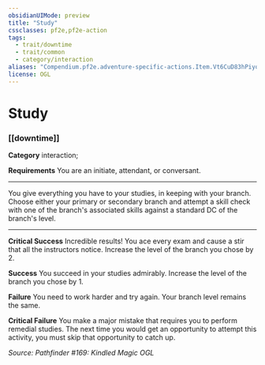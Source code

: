 ```yaml
---
obsidianUIMode: preview
title: "Study"
cssclasses: pf2e,pf2e-action
tags:
  - trait/downtime
  - trait/common
  - category/interaction
aliases: "Compendium.pf2e.adventure-specific-actions.Item.Vt6CuD83hPiyoiOZ"
license: OGL
---
```

# Study

### [[downtime]]

**Category** interaction; 




**Requirements** You are an initiate, attendant, or conversant.

* * *

You give everything you have to your studies, in keeping with your branch. Choose either your primary or secondary branch and attempt a skill check with one of the branch's associated skills against a standard DC of the branch's level.

* * *

**Critical Success** Incredible results! You ace every exam and cause a stir that all the instructors notice. Increase the level of the branch you chose by 2.

**Success** You succeed in your studies admirably. Increase the level of the branch you chose by 1.

**Failure** You need to work harder and try again. Your branch level remains the same.

**Critical Failure** You make a major mistake that requires you to perform remedial studies. The next time you would get an opportunity to attempt this activity, you must skip that opportunity to catch up.

*Source: Pathfinder #169: Kindled Magic*
*OGL*
